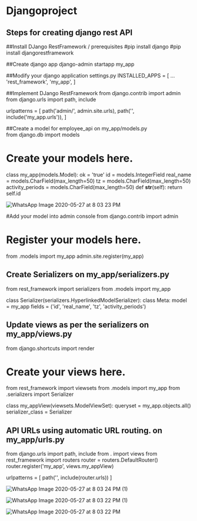 # Djangoproject

## Steps for creating django rest API

##Install DJango RestFramework / prerequisites
#pip install django
#pip install djangorestframework

##Create django app
django-admin startapp my_app

##Modify your django application settings.py
INSTALLED_APPS = [
    ...
    'rest_framework',
    'my_app',
]

##Implement DJango RestFramework
from django.contrib import admin
from django.urls import path, include

urlpatterns = [
    path('admin/', admin.site.urls),
    path('', include('my_app.urls')),
]

##Create a model for employee_api on my_app/models.py  
from django.db import models

# Create your models here.

class my_app(models.Model):
    ok = 'true'
    id = models.IntegerField
    real_name = models.CharField(max_length=50)
    tz = models.CharField(max_length=50)
    activity_periods = models.CharField(max_length=50)
    def __str__(self):
        return self.id
        
        
 ![WhatsApp Image 2020-05-27 at 8 03 23 PM](https://user-images.githubusercontent.com/65886536/83037917-f9b2ce80-a059-11ea-91d5-551849342782.jpeg)  
       
        
        
        
        
 #Add your model into admin console
 from django.contrib import admin
 
# Register your models here.
from .models import my_app
admin.site.register(my_app)

## Create Serializers on my_app/serializers.py
from rest_framework import serializers
from .models import my_app

class Serializer(serializers.HyperlinkedModelSerializer):
   class Meta:
       model = my_app
       fields = ('id', 'real_name', 'tz', 'activity_periods')
       
       
## Update views as per the serializers on my_app/views.py
from django.shortcuts import render

# Create your views here.
from rest_framework import viewsets
from .models import my_app
from .serializers import Serializer

class my_appView(viewsets.ModelViewSet):
   queryset = my_app.objects.all()
   serializer_class = Serializer


## API URLs using automatic URL routing. on my_app/urls.py
from django.urls import path, include
from . import views
from rest_framework import routers
router = routers.DefaultRouter()
router.register('my_app', views.my_appView)

urlpatterns = [
  path('', include(router.urls))
]












![WhatsApp Image 2020-05-27 at 8 03 24 PM (1)](https://user-images.githubusercontent.com/65886536/83036352-1fd76f00-a058-11ea-935a-bbbf0bfc111b.jpeg)

        
        
 ![WhatsApp Image 2020-05-27 at 8 03 22 PM (1)](https://user-images.githubusercontent.com/65886536/83037296-4053f900-a059-11ea-9983-903391f4c039.jpeg)


![WhatsApp Image 2020-05-27 at 8 03 22 PM](https://user-images.githubusercontent.com/65886536/83037529-8741ee80-a059-11ea-82ad-2a43aa9b427c.jpeg)

        
